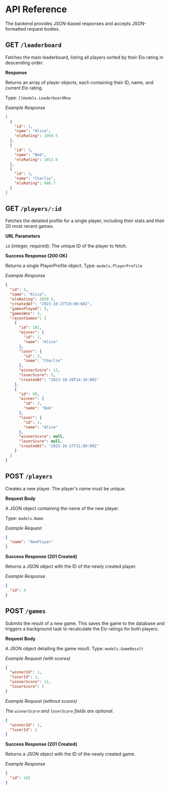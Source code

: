 # API Reference

The backend provides JSON-based responses and accepts JSON-formatted request bodies.

## GET `/leaderboard`

Fetches the main leaderboard, listing all players sorted by their Elo rating in descending order.

**Response**

Returns an array of player objects, each containing their ID, name, and current Elo rating.

Type: `[]models.LeaderboardRow`

_Example Response_

```json
[
  {
    "id": 1,
    "name": "Alice",
    "eloRating": 1050.5
  },
  {
    "id": 3,
    "name": "Bob",
    "eloRating": 1012.0
  },
  {
    "id": 2,
    "name": "Charlie",
    "eloRating": 980.7
  }
]
```

## GET `/players/:id`

Fetches the detailed profile for a single player, including their stats and their 20 most recent games.

**URL Parameters**

`id` (integer, required): The unique ID of the player to fetch.

**Success Response (200 OK)**

Returns a single PlayerProfile object.
Type: `models.PlayerProfile`

_Example Response_

```json
{
  "id": 1,
  "name": "Alice",
  "eloRating": 1050.5,
  "createdAt": "2023-10-27T10:00:00Z",
  "gamesPlayed": 5,
  "gamesWon": 3,
  "recentGames": [
    {
      "id": 101,
      "winner": {
        "id": 1,
        "name": "Alice"
      },
      "loser": {
        "id": 2,
        "name": "Charlie"
      },
      "winnerScore": 11,
      "loserScore": 5,
      "createdAt": "2023-10-28T14:30:00Z"
    },
    {
      "id": 99,
      "winner": {
        "id": 3,
        "name": "Bob"
      },
      "loser": {
        "id": 1,
        "name": "Alice"
      },
      "winnerScore": null,
      "loserScore": null,
      "createdAt": "2023-10-27T11:00:00Z"
    }
  ]
}
```

## POST `/players`

Creates a new player. The player's name must be unique.

**Request Body**

A JSON object containing the name of the new player.

Type: `models.Name`

_Example Request_

```json
{
  "name": "NewPlayer"
}
```

**Success Response (201 Created)**

Returns a JSON object with the ID of the newly created player.

_Example Response_

```json
{
  "id": 4
}
```

## POST `/games`

Submits the result of a new game. This saves the game to the database and triggers a background task to recalculate the Elo ratings for both players.

**Request Body**

A JSON object detailing the game result. Type: `models.GameResult`

_Example Request (with scores)_

```json
{
  "winnerId": 1,
  "loserId": 2,
  "winnerScore": 11,
  "loserScore": 5
}
```

_Example Request (without scores)_

_The `winnerScore` and `loserScore` fields are optional._

```json
{
  "winnerId": 1,
  "loserId": 2
}
```

**Success Response (201 Created)**

Returns a JSON object with the ID of the newly created game.

_Example Response_

```json
{
  "id": 102
}
```